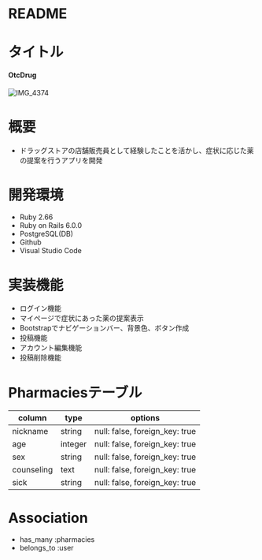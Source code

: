 # README

# タイトル
#### OtcDrug
![IMG_4374](https://user-images.githubusercontent.com/66227302/92987045-f7d22580-f4f9-11ea-9f37-32c71272ff55.JPG)

# 概要
- ドラッグストアの店舗販売員として経験したことを活かし、症状に応じた薬の提案を行うアプリを開発

# 開発環境
- Ruby 2.66
- Ruby on Rails 6.0.0
- PostgreSQL(DB)
- Github
- Visual Studio Code

# 実装機能
- ログイン機能
- マイページで症状にあった薬の提案表示
- Bootstrapでナビゲーションバー、背景色、ボタン作成
- 投稿機能
- アカウント編集機能
- 投稿削除機能

# Pharmaciesテーブル
| column     | type    | options                        | 
| ---------- | ------- | ------------------------------ | 
|  nickname  | string  | null: false, foreign_key: true | 
| age        | integer | null: false, foreign_key: true | 
| sex        | string  | null: false, foreign_key: true | 
| counseling | text    | null: false, foreign_key: true | 
| sick       | string  | null: false, foreign_key: true | 

# Association
- has_many :pharmacies
- belongs_to :user

